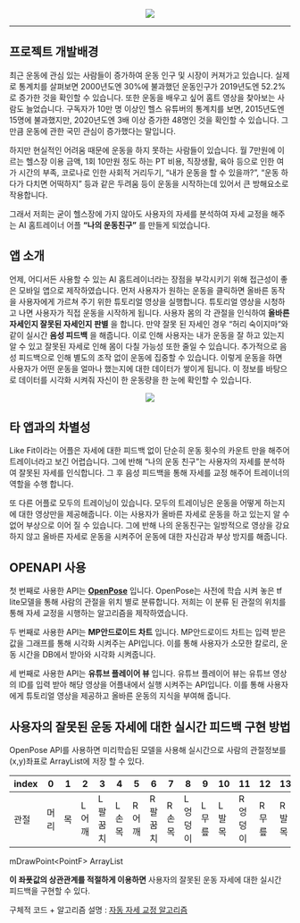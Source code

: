 <p align="center">
  <img src="https://github.com/ha-jinwoo/CapStone-APP-ResultVideo/blob/master/Capstoneresult/app/src/main/res/mipmap-xxxhdpi/ic_launcher_foreground.png" />
</p>

----------------

## 프로젝트 개발배경

최근 운동에 관심 있는 사람들이 증가하여 운동 인구 및 시장이 커져가고 있습니다.
실제로 통계치를 살펴보면 2000년도엔 30%에 불과했던 운동인구가 2019년도엔 52.2%로 증가한 것을 확인할 수 있습니다. 또한 운동을 배우고 싶어 홈트 영상을 찾아보는 사람도 늘었습니다. 구독자가 10만 명 이상인 헬스 유튜버의 통계치를 보면, 2015년도엔 15명에 불과했지만, 2020년도엔 3배 이상 증가한 48명인 것을 확인할 수 있습니다. 그만큼 운동에 관한 국민 관심이 증가했다는 말입니다.

하지만 현실적인 어려움 때문에 운동을 하지 못하는 사람들이 있습니다. 월 7만원에 이르는 헬스장 이용 금액, 1회 10만원 정도 하는 PT 비용, 직장생활, 육아 등으로 인한 여가 시간의 부족, 코로나로 인한 사회적 거리두기, “내가 운동을 할 수 있을까?”, “운동 하다가 다치면 어떡하지” 등과 같은 두려움 등이 운동을 시작하는데 있어서 큰 방해요소로 작용합니다.

그래서 저희는 굳이 헬스장에 가지 않아도 사용자의 자세를 분석하여 자세 교정을 해주는 AI 홈트레이너 어플 __“나의 운동친구”__ 를 만들게 되었습니다.

## 앱 소개

언제, 어디서든 사용할 수 있는 AI 홈트레이너라는 장점을 부각시키기 위해 접근성이 좋은 모바일 앱으로 제작하였습니다. 먼저 사용자가 원하는 운동을 클릭하면 올바른 동작을 사용자에게 가르쳐 주기 위한 튜토리얼 영상을 실행합니다. 튜토리얼 영상을 시청하고 나면 사용자가 직접 운동을 시작하게 됩니다. 사용자 몸의 각 관절을 인식하여 __올바른 자세인지 잘못된 자세인지 판별__ 을 합니다. 만약 잘못 된 자세인 경우 “허리 숙이지마”와 같이 실시간 __음성 피드백__ 을 해줍니다. 이로 인해 사용자는 내가 운동을 잘 하고 있는지 알 수 있고 잘못된 자세로 인해 몸이 다칠 가능성 또한 줄일 수 있습니다. 추가적으로 음성 피드백으로 인해 별도의 조작 없이 운동에 집중할 수 있습니다. 이렇게 운동을 하면 사용자가 어떤 운동을 얼마나 했는지에 대한 데이터가 쌓이게 됩니다. 이 정보를 바탕으로 데이터를 시각화 시켜줘 자신이 한 운동량을 한 눈에 확인할 수 있습니다.

<p align="center">
  <img src="https://github.com/ha-jinwoo/hufs/blob/master/readme_image/%EC%8B%A4%ED%96%89%EC%98%81%EC%83%81.gif" />
</p>

## 타 앱과의 차별성

Like Fit이라는 어플은 자세에 대한 피드백 없이 단순히 운동 횟수의 카운트 만을 해주어 트레이너라고 보긴 어렵습니다. 그에 반해 “나의 운동 친구”는 사용자의 자세를 분석하여 잘못된 자세를 인식합니다. 그 후 음성 피드백을 통해 자세를 교정 해주어 트레이너의 역할을 수행 합니다.

또 다른 어플로 모두의 트레이닝이 있습니다. 모두의 트레이닝은 운동을 어떻게 하는지에 대한 영상만을 제공해줍니다. 이는 사용자가 올바른 자세로 운동을 하고 있는지 알 수 없어 부상으로 이어 질 수 있습니다. 그에 반해 나의 운동친구는 일방적으로 영상을 강요하지 않고 올바른 자세로 운동을 시켜주어 운동에 대한 자신감과 부상 방지를 해줍니다.

## OPENAPI 사용

첫 번째로 사용한 API는 __[OpenPose](https://github.com/CMU-Perceptual-Computing-Lab/openpose)__ 입니다. OpenPose는 사전에 학습 시켜 놓은 tf lite모델을 통해 사람의 관절을 위치 별로 분류합니다. 저희는 이 분류 된 관절의 위치를 통해 자세 교정을 시행하는 알고리즘을 제작하였습니다.

두 번째로 사용한 API는 __MP안드로이드 차트__ 입니다. MP안드로이드 차트는 입력 받은 값을 그래프를 통해 시각화 시켜주는 API입니다. 이를 통해 사용자가 소모한 칼로리, 운동 시간을 DB에서 받아와 시각화 시켜줍니다. 

세 번째로 사용한 API는 __유튜브 플레이어 뷰__ 입니다. 유튜브 플레이어 뷰는 유튜브 영상의 ID를 입력 받아 해당 영상을 어플내에서 실행 시켜주는 API입니다. 이를 통해 사용자에게 튜토리얼 영상을 제공하고 올바른 운동의 지식을 부여해 줍니다.

## 사용자의 잘못된 운동 자세에 대한 실시간 피드백 구현 방법

OpenPose API를 사용하면 미리학습된 모델을 사용해 실시간으로 사람의 관절정보를 (x,y)좌표로 ArrayList에 저장 할 수 있다.

index|0|1|2|3|4|5|6|7|8|9|10|11|12|13|
-----|-|-|-|-|-|-|-|-|-|-|--|--|--|--|
관절|머리|목|L어깨|L팔꿈치|L손목|R어깨|R팔꿈치|R손목|L엉덩이|L무릎|L발목|R엉덩이|R무릎|R발목

mDrawPoint&#60;PointF&#62; ArrayList
  
__이 좌푯값의 상관관계를 적절하게 이용하면__ 사용자의 잘못된 운동 자세에 대한 실시간 피드백을 구현할 수 있다.

구체적 코드 + 알고리즘 설명 : [자동 자세 교정 알고리즘](https://github.com/ha-jinwoo/CapStone-APP-ResultVideo/blob/master/%EC%9E%90%EC%84%B8%EA%B5%90%EC%A0%95%EC%95%8C%EA%B3%A0%EB%A6%AC%EC%A6%98.pdf)
